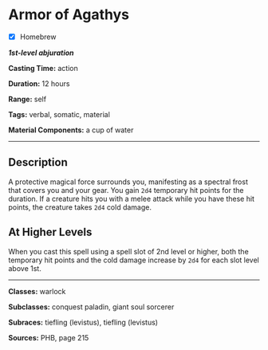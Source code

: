# Armor of Agathys

- [x] Homebrew

***1st-level abjuration***

**Casting Time:** action

**Duration:** 12 hours

**Range:** self

**Tags:** verbal, somatic, material

**Material Components:** a cup of water

---

## Description
A protective magical force surrounds you, manifesting as a spectral frost that covers you and your gear.
You gain `2d4` temporary hit points for the duration.
If a creature hits you with a melee attack while you have these hit points, the creature takes `2d4` cold damage.

## At Higher Levels
When you cast this spell using a spell slot of 2nd level or higher, both the temporary hit points and the cold damage increase by `2d4` for each slot level above 1st.

---

**Classes:** warlock

**Subclasses:** conquest paladin, giant soul sorcerer

**Subraces:** tiefling (levistus), tiefling (levistus)

**Sources:** PHB, page 215
